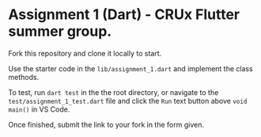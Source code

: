 # Assignment 1 (Dart) - CRUx Flutter summer group.

Fork this repository and clone it locally to start.

Use the starter code in the `lib/assignment_1.dart` and implement the class methods.

To test, run `dart test` in the the root directory, or navigate to the `test/assignment_1_test.dart` file and click the `Run` text button above `void main()` in VS Code.

Once finished, submit the link to your fork in the form given.
